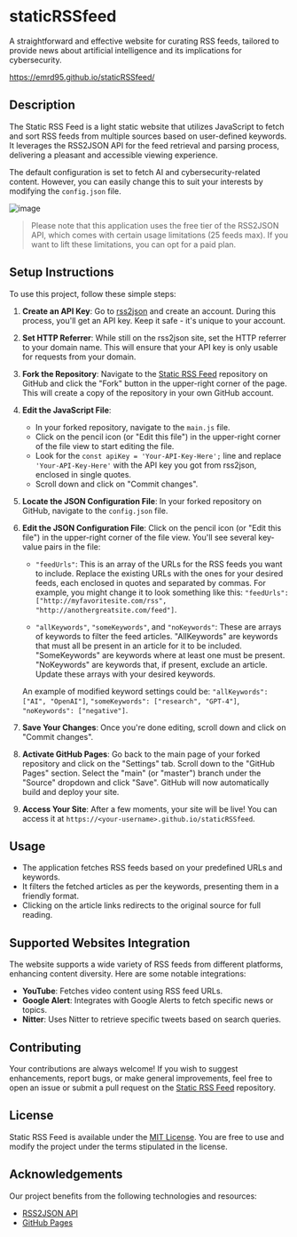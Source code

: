# staticRSSfeed
A straightforward and effective website for curating RSS feeds, tailored to provide news about artificial intelligence and its implications for cybersecurity.

https://emrd95.github.io/staticRSSfeed/

## Description

The Static RSS Feed is a light static website that utilizes JavaScript to fetch and sort RSS feeds from multiple sources based on user-defined keywords. It leverages the RSS2JSON API for the feed retrieval and parsing process, delivering a pleasant and accessible viewing experience.

The default configuration is set to fetch AI and cybersecurity-related content. However, you can easily change this to suit your interests by modifying the `config.json` file.

![image](https://github.com/EMRD95/staticRSSfeed/assets/114953576/e6a3d102-5b16-4a89-a8c7-335560e13559)


> Please note that this application uses the free tier of the RSS2JSON API, which comes with certain usage limitations (25 feeds max). If you want to lift these limitations, you can opt for a paid plan.

## Setup Instructions

To use this project, follow these simple steps:

1. **Create an API Key**: Go to [rss2json](https://rss2json.com/) and create an account. During this process, you'll get an API key. Keep it safe - it's unique to your account.

2. **Set HTTP Referrer**: While still on the rss2json site, set the HTTP referrer to your domain name. This will ensure that your API key is only usable for requests from your domain.

3. **Fork the Repository**: Navigate to the [Static RSS Feed](https://github.com/EMRD95/staticRSSfeed) repository on GitHub and click the "Fork" button in the upper-right corner of the page. This will create a copy of the repository in your own GitHub account.

4. **Edit the JavaScript File**: 
    - In your forked repository, navigate to the `main.js` file. 
    - Click on the pencil icon (or "Edit this file") in the upper-right corner of the file view to start editing the file. 
    - Look for the `const apiKey = 'Your-API-Key-Here';` line and replace `'Your-API-Key-Here'` with the API key you got from rss2json, enclosed in single quotes. 
    - Scroll down and click on "Commit changes".

5. **Locate the JSON Configuration File**: In your forked repository on GitHub, navigate to the `config.json` file.

6. **Edit the JSON Configuration File**: Click on the pencil icon (or "Edit this file") in the upper-right corner of the file view. You'll see several key-value pairs in the file:

   - `"feedUrls"`: This is an array of the URLs for the RSS feeds you want to include. Replace the existing URLs with the ones for your desired feeds, each enclosed in quotes and separated by commas. For example, you might change it to look something like this: `"feedUrls": ["http://myfavoritesite.com/rss", "http://anothergreatsite.com/feed"]`.

   - `"allKeywords"`, `"someKeywords"`, and `"noKeywords"`: These are arrays of keywords to filter the feed articles. "AllKeywords" are keywords that must all be present in an article for it to be included. "SomeKeywords" are keywords where at least one must be present. "NoKeywords" are keywords that, if present, exclude an article. Update these arrays with your desired keywords.

   An example of modified keyword settings could be: `"allKeywords": ["AI", "OpenAI"]`, `"someKeywords": ["research", "GPT-4"]`, `"noKeywords": ["negative"]`.

7. **Save Your Changes**: Once you're done editing, scroll down and click on "Commit changes".

8. **Activate GitHub Pages**: Go back to the main page of your forked repository and click on the "Settings" tab. Scroll down to the "GitHub Pages" section. Select the "main" (or "master") branch under the "Source" dropdown and click "Save". GitHub will now automatically build and deploy your site.

9. **Access Your Site**: After a few moments, your site will be live! You can access it at `https://<your-username>.github.io/staticRSSfeed`. 

## Usage

- The application fetches RSS feeds based on your predefined URLs and keywords.
- It filters the fetched articles as per the keywords, presenting them in a friendly format.
- Clicking on the article links redirects to the original source for full reading.

## Supported Websites Integration
The website supports a wide variety of RSS feeds from different platforms, enhancing content diversity. Here are some notable integrations:
- **YouTube**: Fetches video content using RSS feed URLs.
- **Google Alert**: Integrates with Google Alerts to fetch specific news or topics.
- **Nitter**: Uses Nitter to retrieve specific tweets based on search queries.

## Contributing

Your contributions are always welcome! If you wish to suggest enhancements, report bugs, or make general improvements, feel free to open an issue or submit a pull request on the [Static RSS Feed](https://github.com/EMRD95/staticRSSfeed) repository.

## License

Static RSS Feed is available under the [MIT License](LICENSE). You are free to use and modify the project under the terms stipulated in the license.

## Acknowledgements

Our project benefits from the following technologies and resources:

- [RSS2JSON API](https://rss2json.com/)
- [GitHub Pages](https://pages.github.com/)
